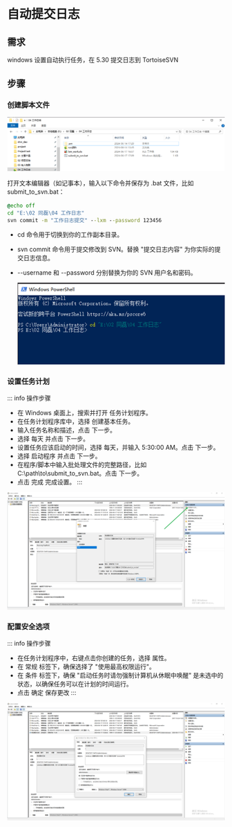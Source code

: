 # 自动提交日志

## 需求

windows 设置自动执行任务，在 5.30 提交日志到 TortoiseSVN

## 步骤

### 创建脚本文件

![alt text](img/image-1.png)

打开文本编辑器（如记事本），输入以下命令并保存为 .bat 文件，比如 submit_to_svn.bat：

```bat
@echo off
cd "E:\02 同磊\04 工作日志"
svn commit -m "工作日志提交" --lxm --password 123456
```

- cd 命令用于切换到你的工作副本目录。
- svn commit 命令用于提交修改到 SVN。替换 "提交日志内容" 为你实际的提交日志信息。
- --username 和 --password 分别替换为你的 SVN 用户名和密码。

  ![alt text](img/image.png)

### 设置任务计划

::: info 操作步骤

- 在 Windows 桌面上，搜索并打开 任务计划程序。
- 在任务计划程序库中，选择 创建基本任务。
- 输入任务名称和描述，点击 下一步。
- 选择 每天 并点击 下一步。
- 设置任务应该启动的时间，选择 每天，并输入 5:30:00 AM。点击 下一步。
- 选择 启动程序 并点击 下一步。
- 在程序/脚本中输入批处理文件的完整路径，比如 C:\path\to\submit_to_svn.bat。点击 下一步。
- 点击 完成 完成设置。
  :::

![alt text](img/image-2.png)

### 配置安全选项

::: info 操作步骤

- 在任务计划程序中，右键点击你创建的任务，选择 属性。
- 在 常规 标签下，确保选择了 "使用最高权限运行"。
- 在 条件 标签下，确保 "启动任务时请勿强制计算机从休眠中唤醒" 是未选中的状态，以确保任务可以在计划的时间运行。
- 点击 确定 保存更改
  :::

![alt text](img/image-3.png)

